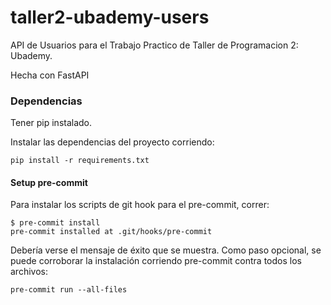 # taller2-ubademy-users

API de Usuarios para el Trabajo Practico de Taller de Programacion 2: Ubademy.

Hecha con FastAPI

### Dependencias
Tener pip instalado.

Instalar las dependencias del proyecto corriendo:
```
pip install -r requirements.txt
```

#### Setup pre-commit
Para instalar los scripts de git hook para el pre-commit, correr:
```
$ pre-commit install
pre-commit installed at .git/hooks/pre-commit
```
Debería verse el mensaje de éxito que se muestra.
Como paso opcional, se puede corroborar la instalación corriendo pre-commit contra todos los archivos:
```
pre-commit run --all-files
```